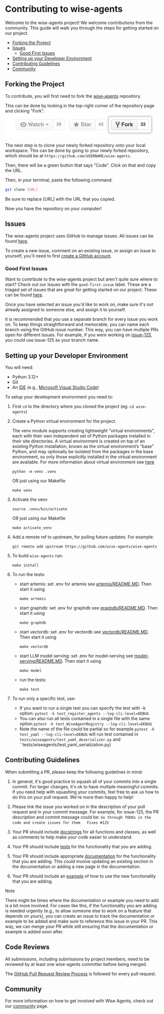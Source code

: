 Contributing to wise-agents
==================================

Welcome to the wise-agents project! We welcome contributions from the community. This guide will walk you through the steps for getting started on our project.

- [Forking the Project](#forking-the-project)
- [Issues](#issues)
  - [Good First Issues](#good-first-issues)
- [Setting up your Developer Environment](#setting-up-your-developer-environment)
- [Contributing Guidelines](#contributing-guidelines)
- [Community](#community)


## Forking the Project 
To contribute, you will first need to fork the [wise-agents](https://github.com/wise-agents/wise-agents) repository. 

This can be done by looking in the top-right corner of the repository page and clicking "Fork".
![fork](/images/fork.jpg)

The next step is to clone your newly forked repository onto your local workspace. This can be done by going to your newly forked repository, which should be at `https://github.com/USERNAME/wise-agents`. 

Then, there will be a green button that says "Code". Click on that and copy the URL.



Then, in your terminal, paste the following command:
```bash
git clone [URL]
```
Be sure to replace [URL] with the URL that you copied.

Now you have the repository on your computer!

## Issues
The wise-agents project uses GitHub to manage issues. All issues can be found [here](https://github.com/wise-agents/wise-agents/issues). 

To create a new issue, comment on an existing issue, or assign an issue to yourself, you'll need to first [create a GitHub account](https://github.com/).


### Good First Issues
Want to contribute to the wise-agents project but aren't quite sure where to start? Check out our issues with the `good-first-issue` label. These are a triaged set of issues that are great for getting started on our project. These can be found [here](https://github.com/wise-agents/wise-agents/labels/good%20first%20issue). 

Once you have selected an issue you'd like to work on, make sure it's not already assigned to someone else, and assign it to yourself.

It is recommended that you use a separate branch for every issue you work on. To keep things straightforward and memorable, you can name each branch using the GitHub issue number. This way, you can have multiple PRs open for different issues. For example, if you were working on [issue-125](https://github.com/wise-agents/wise-agents/issues/125), you could use issue-125 as your branch name.

## Setting up your Developer Environment
You will need:

* Python 3.12+
* Git
* An [IDE](https://en.wikipedia.org/wiki/Comparison_of_integrated_development_environments#Python)
(e.g., [Microsoft Visual Studio Code](https://code.visualstudio.com/))

To setup your development environment you need to:

1. First `cd` to the directory where you cloned the project (eg: `cd wise-agents`)

2. Create a Python virtual environment for the project.

    The venv module supports creating lightweight “virtual  environments”, each with their own independent set of Python packages installed in their site directories. A virtual environment is created on top of an existing Python installation, known as the virtual environment’s “base” Python, and may optionally be isolated from the packages in the base environment, so only those explicitly installed in the virtual environment are available.
For more information about virtual environment see [here](https://docs.python.org/3/library/venv.html)

    ```
    python -m venv .venv
    ```

    OR just using our Makefile

    ```
    make venv
    ```

3. Activate the venv
    
    ```
    source .venv/bin/activate
    ```
    
    OR just using our Makefile
    
    ```
    make activate_venv
    ```

4. Add a remote ref to upstream, for pulling future updates.
For example:

    ```
    git remote add upstream https://github.com/wise-agents/wise-agents
    ```

5. To build `wise-agents` run:
    
    ```
    make install
    ```

6. To run the tests:
    * start artemis: set .env for artemis see [artemis/README.MD](artemis/). Then start it using
        
        ```
        make artemis
        ```

    * start graphdb: set .env for graphdb see [graphdb/README.MD](graphdb/). Then start it using
        
        ```
        make graphdb
        ```

    * start vectordb: set .env for vectordb see [vectordb/README.MD](vectordb/). Then start it using
        
        ```
        make vectordb
        ```

    * start LLM model serving: set .env for model-serving see [model-serving/README.MD](model-serving/). Then start it using
        
        ```
        make model
        ```

    * run the tests:
        
        ```
        make test
        ```


7. To run only a specific test, use:
    * If you want to run a single test you can specify the test with -k option: ``pytest -k test_register_agents --log-cli-level=DEBUG``
    * You can also run all tests contained in a single file with the same option ``pytest -k test_WiseAgentRegistry --log-cli-level=DEBUG``
    * Note the name of the file could be partial so for example ``pytest -k test_yaml --log-cli-level=DEBUG`` will run test contained in ``tests/wiseagents/test_yaml_deserializer.py`` and ``tests/wiseagents/test_yaml_serialization.py)



## Contributing Guidelines

When submitting a PR, please keep the following guidelines in mind:

1. In general, it's good practice to squash all of your commits into a single commit. For larger changes, it's ok to have multiple meaningful commits. If you need help with squashing your commits, feel free to ask us how to do this on your pull request. We're more than happy to help!

2. Please link the issue you worked on in the description of your pull request and in your commit message. For example, for issue-125, the PR description and commit message could be: ```Go through TODOs in the code and create issues for them  
Fixes #125```

3. Your PR should include [docstrings](https://google.github.io/styleguide/pyguide.html) for all functions and classes, as well as comments to help make your code easier to understand.

4. Your PR should include [tests](https://github.com/wise-agents/wise-agents/tree/main/tests) for the functionality that you are adding.

5. Your PR should include appropriate [documentation](https://github.com/wise-agents/wise-agents/tree/main/docs) for the functionality that you are adding. This could involve updating an existing section in the documentation or adding a new page in the documentation.

6. Your PR should include an [example](https://github.com/wise-agents/wise-agents/tree/main/examples) of how to use the new functionality that you are adding.

> [!NOTE]
> There might be times where the documentation or example you need to add is a bit more involved. For cases like this, if
the functionality you are adding is needed urgently (e.g., to allow someone else to work on a feature that depends on yours),
you can create an issue to track the documentation or example to be added and make sure to reference this issue in your PR.
This way, we can merge your PR while still ensuring that the documentation or example is added soon after.


## Code Reviews

All submissions, including submissions by project members, need to be reviewed by at least one wise-agents committer before being merged.

The [GitHub Pull Request Review Process](https://docs.github.com/en/pull-requests/collaborating-with-pull-requests/reviewing-changes-in-pull-requests/about-pull-request-reviews) is followed for every pull request.


## Community
For more information on how to get involved with Wise Agents, check out our [community](https://wise-agents.github.io/community/) page.
